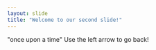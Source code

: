 ```yaml
---
layout: slide
title: "Welcome to our second slide!"
---
```

"once upon a time"
Use the left arrow to go back!
